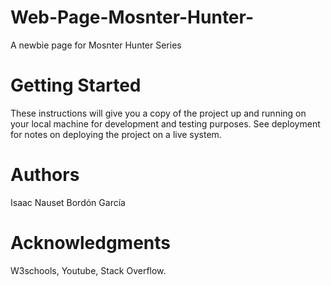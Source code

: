 # Web-Page-Mosnter-Hunter-
A newbie page for Mosnter Hunter Series

# Getting Started

These instructions will give you a copy of the project up and running on your local machine for development and testing purposes. See deployment for notes on deploying the project on a live system.

# Authors

Isaac Nauset Bordón García

# Acknowledgments

W3schools, Youtube, Stack Overflow.
